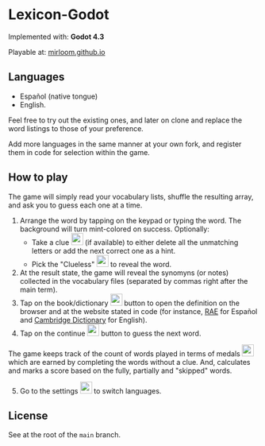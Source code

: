 # Lexicon-Godot

Implemented with: **Godot 4.3**

Playable at: [mirloom.github.io](https://mirloom.github.io/lexicon/godot/builds/web)

## Languages

- Español (native tongue)
- English.

Feel free to try out the existing ones, and later on clone and replace the word listings to those of your preference.

Add more languages in the same manner at your own fork, and register them in code for selection within the game.

## How to play

The game will simply read your vocabulary lists, shuffle the resulting array, and ask you to guess each one at a time.

1. Arrange the word by tapping on the keypad or typing the word. The background will turn mint-colored on success.
Optionally: 
      * Take a clue <img src="commonalities/icons/clue.png" height="24" /> (if available) to either delete all the unmatching letters or add the next correct one as a hint.
      * Pick the "Clueless" <img src="commonalities/icons/clueless.png" height="24" /> to reveal the word.
2. At the result state, the game will reveal the synomyns (or notes) collected in the vocabulary files (separated by commas right after the main term).
3. Tap on the book/dictionary <img src="commonalities/icons/dictionary.png" height="24" /> button to open the definition on the browser and at the website stated in code (for instance, [RAE](https://dle.rae.es) for Español and [Cambridge Dictionary](https://dictionary.cambridge.org/dictionary/english) for English).
4. Tap on the continue <img src="commonalities/icons/continue.png" height="24" /> button to guess the next word.

The game keeps track of the count of words played in terms of medals <img src="commonalities/icons/medal.png" height="24"> which are earned by completing the words without a clue. And, calculates and marks a score based on the fully, partially and "skipped" words. 

5. Go to the settings <img src="commonalities/icons/gear.png" height="24" /> to switch languages.


## License

See at the root of the `main` branch.


